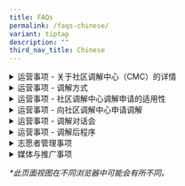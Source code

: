 ```yaml
---
title: FAQs
permalink: /faqs-chinese/
variant: tiptap
description: ""
third_nav_title: Chinese
---
```

<div data-type="detailGroup" class="isomer-accordion isomer-accordion-white">
<details class="isomer-details">
<summary>运营事项 - 关于社区调解中心（CMC）的详情</summary>
<div data-type="detailsContent" class="isomer-details-content">
<blockquote>
<p>社区调解中心（CMC）是做什么的？</p>
</blockquote>
<p>社区调解中心（CMC）隶属于新加坡律政部，为在新加坡面对人际关系或邻里纠纷的居民提供调解服务。</p>
<p>此项服务是免费的。</p>
<p></p>
<blockquote>
<p>调解有什么好处？</p>
</blockquote>
<p>在社区调解中心进行调解有以下好处：</p>
<p>· <strong>费用</strong>：服务免费。
<br>· <strong>隐私</strong>：调解过程中讨论的内容以及各方的身份都会保密。
<br>· <strong>时间</strong>：每次调解通常约为两小时，时间安排为星期一至星期五，以及星期六上午。
<br>· <strong>地点</strong>：我们在律政部服务中心及全岛18个卫星调解地点提供面对面调解服务。对于较简单的纠纷，也可选择线上调解。</p>
<p></p>
<p>在向社区调解中心申请调解时，无需提供任何证据。</p>
</div>
</details>
<details class="isomer-details">
<summary>运营事项 - 调解方式</summary>
<div data-type="detailsContent" class="isomer-details-content">
<blockquote>
<p>社区调解中心（CMC）的调解在哪里进行？</p>
</blockquote>
<p>社区调解中心的调解地点为：
<br>新加坡麦士威路45号，市区重建局大厦东翼，#07-11，邮区069118。</p>
<p>法院转介或指示的调解安排如下：</p>
<p>· 星期一至星期五：上午9点至下午1点</p>
<p>自愿调解安排如下：</p>
<p>· 星期一至星期五：下午2点至6点
<br>· 星期六：上午9点至下午1点
<br>· 星期日及公共假期休息</p>
<p>我们也在全岛18个卫星调解地点提供自愿调解服务，包括：</p>
<p>· ACE The Place 民众俱乐部
<br>· 勿洛民众联络所
<br>· 茨苑民众俱乐部
<br>· 金文泰民众俱乐部
<br>· 芽笼士乃民众俱乐部（位于Wisma Geylang Serai）
<br>· 麦波申民众俱乐部
<br>· 义顺东民众俱乐部
<br>· 巴耶利峇－高文民众俱乐部
<br>· 大巴窑西民众俱乐部
<br>· 直落布兰雅民众俱乐部
<br>· ServiceSG One Punggol 中心
<br>· ServiceSG Our Tampines Hub 中心
<br>· ServiceSG @ 吉丰民众俱乐部
<br>· ServiceSG @ The Frontier 民众俱乐部
<br>· ServiceSG 红山中心
<br>· ServiceSG 兀兰中心
<br>· 淡滨尼东邻里警岗
<br>· 淡滨尼北邻里警岗</p>
<p></p>
<blockquote>
<p>可以通过 Zoom 进行调解吗？</p>
</blockquote>
<p>对于较简单的个案，我们可提供线上（Zoom）调解服务。</p>
</div>
</details>
<details class="isomer-details">
<summary>运营事项 - 社区调解中心调解申请的适用性</summary>
<div data-type="detailsContent" class="isomer-details-content">
<blockquote>
<p>哪些纠纷适合在社区调解中心（CMC）进行调解？</p>
</blockquote>
<ul>
<li>
<p>在社区调解中心（CMC）进行调解是解决邻里、家庭成员、朋友、同事、房东、租户或其他人际关系纠纷的有效方式。</p>
</li>
</ul>
<p>但调解不适用于合约或商业纠纷。</p>
<p>如需了解更全面的适合在CMC调解的纠纷类型，<a href="/disputes-suitable-for-mediation-chinese/" rel="noopener nofollow" target="_blank">请点击这里</a>。</p>
<p></p>
<ul>
<li>
<p>如果我与主租户或房东有纠纷，CMC可以调解吗？
<br>我们提供非合约性质的房东与租户之间，以及合租者之间的纠纷调解服务。</p>
</li>
</ul>
<p>在提交调解申请之前，请先与我们确认您的纠纷是否符合调解资格以及相关程序。</p>
<p></p>
<blockquote>
<p>为什么社区调解中心在不进行任何调查的情况下就接受调解申请呢？</p>
</blockquote>
<p>社区调解中心不进行调查。我们的主要重点是促进纠纷双方之间的讨论。通过调解，我们旨在帮助双方进行有效沟通，探索解决方案并达成互利的协议。</p>
<p></p>
<blockquote>
<p>CMC是否受理私人公寓或有地住宅的邻里纠纷案件？</p>
</blockquote>
<p>我们受理公共和私人住宅区（包括有地私宅、公寓和私人公寓）中的邻里纠纷案件。</p>
<p></p>
<blockquote>
<p>如果我与主租户或房东有纠纷，CMC可以调解吗？</p>
</blockquote>
<p>我们提供非合约性质的房东与租户之间，以及合租者之间的纠纷调解服务。</p>
<p>在提交调解申请之前，请先与我们确认您的纠纷是否符合调解资格以及相关程序。</p>
<p></p>
<blockquote>
<p>我向社区调解中心提起案件时需要证据吗？</p>
</blockquote>
<p>在社区调解中心申请调解之前，您无需出示任何证据。</p>
<p></p>
<blockquote>
<p>可以有多少人参加调解对话会？</p>
</blockquote>
<p>除了家庭纠纷外，我们允许每方最多两名直接与纠纷相关的人员参加调解对话会。对于附属调解对话会，每方仅允许一人参加对话会。</p>
<p></p>
<blockquote>
<p>我可以让我的家庭成员/代理人代表我参加调解对话会吗？</p>
</blockquote>
<p>如果您的家庭成员或代理人已获得处理您事务的授权委托书，您可以授权他们代表您参加对话会。如因其他原因，请与我们联系。对于法院指定的调解，只有法院命令中指定的当事人才能参加调解对话会。</p>
<p></p>
<blockquote>
<p>我可以带律师和我一起参加调解吗？</p>
</blockquote>
<p>社区调解中心不允许律师与当事人一起参加调解对话会。如果您需要法律建议，建议您在调解对话会前另行寻求。</p>
</div>
</details>
<details class="isomer-details">
<summary>运营事项 - 向社区调解中心申请调解</summary>
<div data-type="detailsContent" class="isomer-details-content">
<blockquote>
<p>提交调解申请后会发生什么？</p>
</blockquote>
<p>当社区调解中心（CMC）收到您的自愿调解申请后，流程如下：</p>
<p></p>
<ol data-tight="true" class="tight">
<li>
<p><strong>确认申请</strong>：您将收到一封确认申请的通知。</p>
<p></p>
</li>
<li>
<p><strong>案件评估</strong>：我们会评估您的个案，以确定是否适合在社区调解中心进行调解。</p>
<p></p>
</li>
<li>
<p><strong>邀请对方当事人（答复方）</strong>：若案件适合由社区调解中心处理，我们将邀请答复方参加调解，并向您汇报对方的回应结果。</p>
<p></p>
</li>
<li>
<p><strong>安排调解时间</strong>：当双方同意出席调解后，我们将安排调解会议，并通知您日期、时间和地点。</p>
<p></p>
</li>
<li>
<p><strong>调解会议</strong>：在指定的日期，您与答复方将会见我们的调解员。调解员将协助双方进行沟通，以增进理解，并尽可能达成友好解决方案。</p>
<p></p>
</li>
<li>
<p><strong>调解结果</strong>：若双方达成协议，我们的调解员将记录协议条款。您将在签署前有机会审核该文件，随后将获得一份签署后的副本。
<br>若未能达成协议，我们将以尊重的方式结束调解会议。您可以选择探索其他处理纠纷的途径，例如寻求法律意见或向法院提出申请。</p>
<p></p>
</li>
<li>
<p><strong>后续安排</strong>：如有需要，社区调解中心可提供后续调解会议。</p>
</li>
</ol>
<p></p>
<blockquote>
<p>如果答复方忽略或拒绝社区调解中心（CMC）的邀请，我还有哪些选择？我可以将案件提交至社区纠纷调解法庭（CDRT）吗？</p>
</blockquote>
<p>对于自愿调解，只有在双方都愿意参与的情况下，我们才能安排调解会议。</p>
<p></p>
<p><strong><u>非邻里纠纷</u></strong>
</p>
<p>如果答复方拒绝或未回应调解邀请，您可以选择其他方式来解决纠纷，例如寻求法律建议或向法院提出申请。</p>
<p></p>
<p><strong><u>淡滨尼的邻里纠纷（试点阶段)</u></strong>
</p>
<p>如果答复方拒绝或未回应调解邀请，您可以在工作日早上9点至晚上9点之间，拨打社区关系单位（CRU）的热线电话3300 3300寻求协助。</p>
<p></p>
<p><strong><u>其他地区的邻里纠纷（试点阶段)</u></strong>
</p>
<p>如果答复方拒绝或未回应，我们将向您发出结果通知信。您可以选择向社区纠纷调解法庭（CDRT）提出索赔。</p>
</div>
</details>
<details class="isomer-details">
<summary>运营事项 - 调解对话会</summary>
<div data-type="detailsContent" class="isomer-details-content">
<blockquote>
<p>调解过程中会发生什么？</p>
</blockquote>
<p>以下是社区调解中心（CMC）的调解流程：</p>
<p></p>
<ol data-tight="true" class="tight">
<li>
<p><strong>报到登记</strong>：请至少在调解开始前20分钟抵达。我们的工作人员会接待您，核实双方当事人的身份，并确保一切准备就绪，随后才开始调解会议。</p>
</li>
<li>
<p><strong>开场陈述</strong>：调解员会邀请您进入调解室，您和对方当事人将分别就座。调解员会先作开场陈述，说明调解流程及相关基本规则。</p>
</li>
<li>
<p><strong>联合会谈</strong>：由申请人首先陈述其提出调解的议题，接着由答复方回应。调解员将协助总结双方提出的关键问题。</p>
</li>
<li>
<p><strong>单独会谈</strong>：如有敏感事项需要私下讨论，调解员可分别与双方进行单独会谈。单独会谈中透露的内容将保密，除非当事人同意透露。</p>
<p></p>
<p>调解员可能会在联合会谈与单独会谈之间交替进行，以便与双方探讨各种可行的解决方案。</p>
</li>
<li>
<p><strong>总结</strong>：</p>
</li>
</ol>
<p></p>
<p><u>达成协议时的结案处理</u>
</p>
<p>当双方达成协议后，调解员将记录协议条款。您将在签署前有机会审阅协议，并会获得一份签署后的副本。</p>
<p></p>
<p><u>未达成协议时的结案处理</u>
</p>
<p>若未能达成协议，我们将以尊重的方式结束调解会议。您可以选择探索其他解决纠纷的途径，例如寻求法律建议或向法院提出申请。</p>
<p></p>
<blockquote>
<p>我可以对调解对话会进行录音吗？</p>
</blockquote>
<p>根据《社区调解中心法案》（第49A章）的概述，社区调解中心的调解属于保密程序。为了维护保密性并为双方提供安全的分享空间，调解对话会期间不允许进行拍照、录像或录音。如果我们发现有录音行为，相关责任方必须在调解员或社区调解中心工作人员在场的情况下删除相关内容。</p>
<p></p>
<blockquote>
<p>社区调解中心的和解协议具有法律约束力吗？</p>
</blockquote>
<p>一旦签署和解协议，该协议对签署方具有约束力，这意味着，您可以将该文件用作证据，支持法律诉讼程序。</p>
<p></p>
</div>
</details>
<details class="isomer-details">
<summary>运营事项 - 调解后程序</summary>
<div data-type="detailsContent" class="isomer-details-content">
<blockquote>
<p>如果对方违反了协议，会发生什么情况？</p>
</blockquote>
<p>在最后一次调解对话会结束一个月后，您可以通过我们的在线申请<a href="https://eservices.mlaw.gov.sg/cmc/mediatorsportal/direct-intake/" rel="noopener noreferrer nofollow" target="_blank"><u>表</u></a>申请自愿补救措施。您也可以在办公时间内拨打律政部咨询热线1800
2255 529*进行申请。</p>
<h4><u>非邻里纠纷</u></h4>
<p>如果自愿补救措施未能落实，您可以选择探索其他解决纠纷的途径，可能包括寻求法律建议或向法院提起申请。</p>
<p></p>
<h4><u>淡滨尼的邻里纠纷（试点阶段)</u></h4>
<p>如果由于被申请人拒绝或未作出回应而导致自愿补救措施未能落实，您可以在办公时间内拨打律政部咨询热线1800 2255 529*申请指令性补救措施。这意味着，双方都必须参加社区调解中心的调解对话会。</p>
<p></p>
<h4><u>其他所有城镇的邻里纠纷（试点阶段)</u></h4>
<p>如果由于被申请人拒绝或未作出回应而导致自愿补救措施未能落实，我们将向您发出结果通知书。您可以选择向邻里纠纷审裁庭提出索赔申请。</p>
<p></p>
<p><em>*请注意，使用手机拨打电话可能会产生通话费用。</em>
</p>
</div>
</details>
<details class="isomer-details">
<summary>志愿者管理事项</summary>
<div data-type="detailsContent" class="isomer-details-content">
<blockquote>
<p>谁是社区调解中心（CMC）的调解员？</p>
</blockquote>
<p>社区调解中心的调解员是由律政部长委任的志愿者。</p>
<p></p>
<p>他们在被委任前，经过严格的遴选、培训和评估。同时，他们也必须通过定期参与调解和培训，持续提升自身的能力，确保在角色上保持专业和相关性。</p>
<p></p>
<blockquote>
<p>社区调解中心正在招募新志愿者吗？</p>
</blockquote>
<p>社区调解中心每年都会招募新志愿者，申请截止日期为9月底。只有入围的候选人会被邀请参加遴选面试，面试通常在每年的10月至11月进行。</p>
<p></p>
<blockquote>
<p>如何符合担任CMC调解员的资格？</p>
</blockquote>
<p>成为社区调解员需经过五个阶段的程序：</p>
<p>· 申请
<br>· 遴选
<br>· 评估
<br>· 实习
<br>· 正式委任</p>
<p></p>
<p>您可以在此申请。</p>
<p></p>
<blockquote>
<p>如何成为CMC调解员？</p>
</blockquote>
<p>若您有兴趣申请成为社区调解中心的志愿调解员，您必须符合以下条件：</p>
<p></p>
<ul>
<li>
<p>是新加坡公民或永久居民</p>
</li>
<li>
<p>年满30岁或以上</p>
</li>
<li>
<p>能够流利地使用英文书写与沟通</p>
</li>
<li>
<p>掌握至少一种本地语言或方言</p>
</li>
<li>
<p>熟悉使用Zoom平台进行线上调解</p>
</li>
<li>
<p>目前或曾积极参与社区或志愿服务</p>
</li>
<li>
<p>在过去两年内获得新加坡国际调解机构（SIMI）至少一级认证</p>
</li>
<li>
<p>有意为建设一个有礼和谐的社会贡献力量</p>
<p></p>
</li>
</ul>
<p>您可以在此申请。</p>
</div>
</details>
<details class="isomer-details">
<summary>媒体与推广事项</summary>
<div data-type="detailsContent" class="isomer-details-content">
<blockquote>
<p>我想请求社区调解中心简要介绍情况。</p>
</blockquote>
<p>请在办公时间内拨打律政部咨询热线1800 2255* 529，或使用<a href="https://eservices.mlaw.gov.sg/enquiry/" rel="noopener noreferrer nofollow" target="_blank"><u>此处</u></a>的在线表格提交您的请求。</p>
<p><em>*请注意，使用手机拨打电话可能会产生通话费用。</em>
</p>
<p></p>
<blockquote>
<p>我在哪里可以获取关于社区调解中心的相关报告或统计数据？</p>
</blockquote>
<p>对于与社区调解中心相关的特定统计数据，您可以使用<a href="https://eservices.mlaw.gov.sg/enquiry/" rel="noopener noreferrer nofollow" target="_blank"><u>此处</u></a>的在线表格提交您的请求。</p>
<p></p>
<blockquote>
<p>我想进行一次媒体采访。</p>
</blockquote>
<p>请在办公时间内拨打律政部咨询热线1800 2255 529*，或使用<a href="https://eservices.mlaw.gov.sg/enquiry/" rel="noopener noreferrer nofollow" target="_blank"><u>此处</u></a>的在线表格提交您的请求，并说明您请求的性质和目的。</p>
<p><em>*请注意，使用手机拨打电话可能会产生通话费用。</em>
</p>
<p></p>
<blockquote>
<p>我想就某项活动与社区调解中心合作。我可以和谁联系？</p>
</blockquote>
<p>请在办公时间内拨打律政部咨询热线1800 2255 529*，或使用<a href="https://eservices.mlaw.gov.sg/enquiry/" rel="noopener noreferrer nofollow" target="_blank"><u>此处</u></a>的在线表格提交您的请求，并说明您请求的性质和目的。</p>
<p><em>*请注意，使用手机拨打电话可能会产生通话费用。</em>
</p>
<p></p>
<blockquote>
<p>我所在的机构想请求获取社区调解中心的宣传资料。</p>
</blockquote>
<p>请在办公时间内拨打律政部咨询热线1800 2255 529*，或使用<a href="https://eservices.mlaw.gov.sg/enquiry/" rel="noopener noreferrer nofollow" target="_blank"><u>此处</u></a>的在线表格提交您的请求。</p>
<p><em>*请注意，使用手机拨打电话可能会产生通话费用。</em>
</p>
</div>
</details>
</div>
<p><em>*此页面视图在不同浏览器中可能会有所不同。</em>
</p>
<p></p>
<p></p>